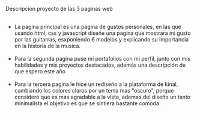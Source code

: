 Descripcion proyecto de las 3 paginas web<br><br>
- La pagina principal es una pagina de gustos personales, en las que usando html, css y javascript diseñe una pagina que 
mostrara mi gusto por las guitarras, esxponiendo 6 modelos y explicando su importancia en la historia de la musica.<br><br>
- Para la segunda pagina puse mi portafolios con mi perfil, junto con mis habilidades y mis proyectos destacados, además una descripción de que espero este año <br><br>
- Para la tercera pagina le hice un rediseño a la plataforma de kinal, cambiando los colores claros por un tema mas "oscuro", porque considero
  que es mas agradable a la vista, ademas del diseño un tanto minimalista el objetivo es que se sintiera bastante comoda.<br><br>
